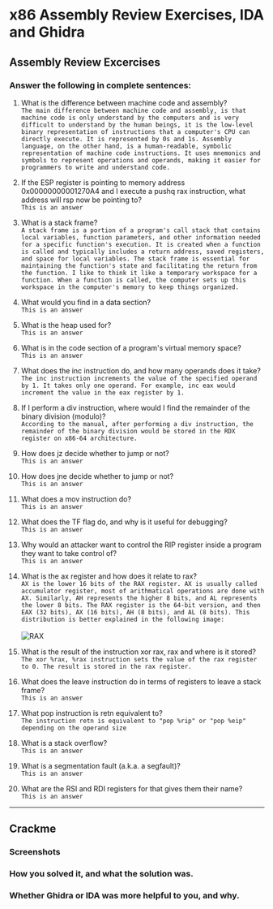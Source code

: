 # x86 Assembly Review Exercises, IDA and Ghidra

## Assembly Review Excercises
### Answer the following in complete sentences:

1. What is the difference between machine code and assembly?   
        `The main difference between machine code and assembly, is that machine code is only understand by the computers and is very difficult to understand by the human beings, it is the low-level binary representation of instructions that a computer's CPU can directly execute. It is represented by 0s and 1s. Assembly language, on the other hand, is a human-readable, symbolic representation of machine code instructions. It uses mnemonics and symbols to represent operations and operands, making it easier for programmers to write and understand code. `
2. If the ESP register is pointing to memory address 0x00000000001270A4 and I execute a pushq rax instruction, what address will rsp now be pointing to?   
    `This is an answer`
3. What is a stack frame?   
    `A stack frame is a portion of a program's call stack that contains local variables, function parameters, and other information needed for a specific function's execution. It is created when a function is called and typically includes a return address, saved registers, and space for local variables. The stack frame is essential for maintaining the function's state and facilitating the return from the function. I like to think it like a temporary workspace for a function. When a function is called, the computer sets up this workspace in the computer's memory to keep things organized.`
4. What would you find in a data section?   
    `This is an answer`
5. What is the heap used for?   
    `This is an answer`
6. What is in the code section of a program's virtual memory space?   
    `This is an answer`
7. What does the inc instruction do, and how many operands does it take?   
    `The inc instruction increments the value of the specified operand by 1. It takes only one operand. For example, inc eax would increment the value in the eax register by 1.`
8. If I perform a div instruction, where would I find the remainder of the binary division (modulo)?   
    `According to the manual, after performing a div instruction, the remainder of the binary division would be stored in the RDX register on x86-64 architecture.`
9. How does jz decide whether to jump or not?   
    `This is an answer`
10. How does jne decide whether to jump or not?   
    `This is an answer`
11. What does a mov instruction do?   
    `This is an answer`
12. What does the TF flag do, and why is it useful for debugging?   
    `This is an answer`
13. Why would an attacker want to control the RIP register inside a program they want to take control of?   
    `This is an answer`
14. What is the ax register and how does it relate to rax?   
    `AX is the lower 16 bits of the RAX register. AX is usually called accumulator register, most of arithmatical operations are done with AX. Similarly, AH represents the higher 8 bits, and AL represents the lower 8 bits. The RAX register is the 64-bit version, and then EAX (32 bits), AX (16 bits), AH (8 bits), and AL (8 bits). This distribution is better explained in the following image:`   
    <br>
    ![RAX](https://github.com/horaciog1/CS479-Reverse-Engineering/assets/111658514/0a6377c1-c870-4dcb-bfca-681576f9369f)
 
16. What is the result of the instruction xor rax, rax and where is it stored?   
    `The xor %rax, %rax instruction sets the value of the rax register to 0. The result is stored in the rax register.`
17. What does the leave instruction do in terms of registers to leave a stack frame?   
    `This is an answer`
18. What pop instruction is retn equivalent to?   
    `The instruction retn is equivalent to "pop %rip" or "pop %eip" depending on the operand size`
19. What is a stack overflow?   
    `This is an answer`
20. What is a segmentation fault (a.k.a. a segfault)?   
    `This is an answer`
21. What are the RSI and RDI registers for that gives them their name?   
    `This is an answer`

---
    
## Crackme

### Screenshots

### How you solved it, and what the solution was.

### Whether Ghidra or IDA was more helpful to you, and why.

  
